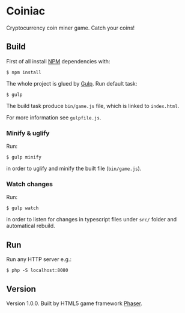 # Coiniac
Cryptocurrency coin miner game. Catch your coins!

## Build
First of all install [NPM](https://www.npmjs.com/) dependencies with:
```
$ npm install
```

The whole project is glued by [Gulp](https://gulpjs.com/). Run default task:
```
$ gulp
```
The build task produce `bin/game.js` file, which is linked to `index.html`.

For more information see `gulpfile.js`.

### Minify & uglify
Run:
```
$ gulp minify
```
in order to uglify and minify the built file (`bin/game.js`).

### Watch changes
Run:
```
$ gulp watch
```
in order to listen for changes in typescript files under `src/` folder and automatical rebuild.

## Run
Run any HTTP server e.g.:
```
$ php -S localhost:8080
```

## Version
Version 1.0.0.
Built by HTML5 game framework [Phaser](https://phaser.io/).
